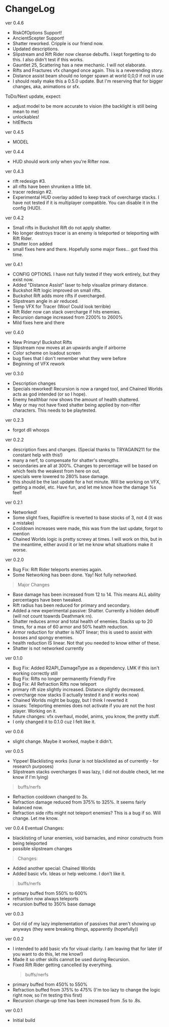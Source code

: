 # ChangeLog

ver 0.4.6
 - RiskOfOptions Support!
 - AncientScepter Support!
 - Shatter reworked. Cripple is our friend now.
 - Updated descriptions.
 - Slipstream and Rift Rider now cleanse debuffs. I kept forgetting to do this. I also didn't test if this works.
 - Gauntlet 25, Scattering has a new mechanic. I will not elaborate.
 - Rifts and Fractures vfx changed once again. This is a neverending story.
 - Distance assist beam should no longer spawn at world 0,0,0 if not in use
 - I should really make this a 0.5.0 update. But I'm reserving that for bigger changes, aka, animations or sfx.
 
 ToDo/Next update, expect:
 - adjust model to be more accurate to vision (the backlight is still being mean to me)
 - unlockables!
 - hitEffects
 


ver 0.4.5
 - MODEL

ver 0.4.4
 - HUD should work only when you're Rifter now.
 
ver 0.4.3
 - rift redesign #3.
 - all rifts have been shrunken a little bit.
 - tracer redesign #2.
 - Experimental HUD overlay added to keep track of overcharge stacks. I have not tested if it is multiplayer compatible. You can disable it in the config (HUD).

ver 0.4.2
 - Small rifts in Buckshot Rift do not apply shatter.
 - No longer destroys tracer is an enemy is teleported or teleporting with Rift Rider.
 - Shatter Icon added
 - small fixes here and there. Hopefully some major fixes... got fixed this time.

ver 0.4.1
 - CONFIG OPTIONS. I have not fully tested if they work entirely, but they exist now.
 - Added "Distance Assist" laser to help visualize primary distance.
 - Buckshot Rift logic improved on small rifts.
 - Buckshot Rift adds more rifts if overcharged.
 - Slipstream angle in air reduced.
 - Temp VFX for Tracer (Woo! Could look terrible)
 - Rift Rider now can stack overcharge if hits enemies.
 - Recursion damage increased from 2200% to 2600%
 - Mild fixes here and there

ver 0.4.0
 - New Primary! Buckshot Rifts
 - Slipstream now moves at an upwards angle if airborne
 - Color scheme on loadout screen
 - bug fixes that I don't remember what they were before
 - Beginning of VFX rework

ver 0.3.0
 - Description changes
 - Specials reworked! Recursion is now a ranged tool, and Chained Worlds acts as god intended (or so I hope).
 - Enemy healthbar now shows the amount of health shattered.
 - May or may not have fixed shatter being applied by non-rifter characters. This needs to be playtested.

ver 0.2.3
 - forgot dll whoops

ver 0.2.2
 - description fixes and changes. (Special thanks to TRYAGAIN211 for the constant help with this!)
 - many a nerf, to compensate for shatter's strengths.
 - secondaries are all at 300%. Changes to percentage will be based on which feels the weakest from here on out.
 - specials were lowered to 280% base damage.
 - this should be the last update for a hot minute. Will be working on VFX, getting a model, etc. Have fun, and let me know how the damage %s feel!


ver 0.2.1
 - Networked!
 - Some slight fixes, Rapidfire is reverted to base stocks of 3, not 4 (it was a mistake)
 - Cooldown increases were made, this was from the last update, forgot to mention
 - Chained Worlds logic is pretty screwy at times. I will work on this, but in the meantime, either avoid it or let me know what situations make it worse.

ver 0.2.0
 - Bug Fix: Rift Rider teleports enemies again.
 - Some Networking has been done. Yay! Not fully networked.
 > Major Changes
 - Base damage has been increased from 12 to 14. This means ALL ability percentages have been tweaked.
 - Rift radius has been reduced for primary and secondary.
 - Added a new experimental passive: Shatter. Currently a hidden debuff (will not count toawrds Deathmark rn).
 - Shatter reduces armor and total health of enemies. Stacks up to 20 times, for a max of 60 armor and 50% health reduction.
 - Armor reduction for shatter is NOT linear; this is used to assist with bosses and spongy enemies.
 - health reduction IS linear. Not that you needed to know either of these.
 - Shatter is not networked currently




ver 0.1.0
 - Bug Fix: Added R2API_DamageType as a dependency. LMK if this isn't working correctly still
 - Bug Fix: Rifts no longer permanently Friendly Fire
 - Bug Fix: All Refraction Rifts now teleport
 - primary rift size slightly increased. Distance slightly decreased.
 - overcharge now stacks (I actually tested it and it works now)
 - Chained Worlds might be buggy, but I think I reverted it
 - issues: Teleporting enemies does not activate if you are not the host player. Working on it.
 - future changes: vfx overhaul, model, anims, you know, the pretty stuff.
 - I only changed it to 0.1.0 cuz I felt like it.

ver 0.0.6
 - slight change. Maybe it worked, maybe it didn't.



ver 0.0.5
 - Yippee! Blacklisting works (lunar is not blacklisted as of currently - for research purposes)
 - Slipstream stacks overcharges (I was lazy, I did not double check, let me know if I'm lying)
 >buffs/nerfs
 - Refraction cooldown changed to 3s.
 - Refraction damage reduced from 375% to 325%. It seems fairly balanced now.
 - Refraction side rifts might not teleport enemies? This is a bug if so. Will change. Let me know.


ver 0.0.4
Eventual Changes:
- blacklisting of lunar enemies, void barnacles, and minor constructs from being teleported
- possible slipstream changes
 >Changes:
- Added another special: Chained Worlds
- Added basic vfx. Ideas or help welcome. I don't like it.
 >buffs/nerfs
- primary buffed from 550% to 600%
- refraction now always teleports
- recursion buffed to 350% base damage



ver 0.0.3
- Got rid of my lazy implementation of passives that aren't showing up anyways (they were breaking things, apparently (hopefully))


ver 0.0.2
- I intended to add basic vfx for visual clarity. I am leaving that for later (if you want to do this, let me know!)
- Made it so other skills cannot be used during Recursion.
- Fixed Rift Rider getting cancelled by everything.
  >buffs/nerfs
- primary buffed from 450% to 550%
- Refraction buffed from 375% to 475% (I'm too lazy to change the logic right now, so I'm testing this first)
- Recursion charge-up time has been increased from .5s to .8s.


ver 0.0.1
- Initial build